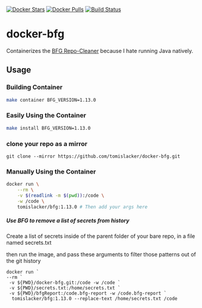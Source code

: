 [![Docker Stars](https://img.shields.io/docker/stars/bmcclure89/docker-bfg.svg?style=flat-square)](https://hub.docker.com/r/bmcclure89/docker-bfg/) [![Docker Pulls](https://img.shields.io/docker/pulls/bmcclure89/docker-bfg.svg?style=flat-square)](https://hub.docker.com/r/bmcclure89/docker-bfg/) [![Build Status](https://dev.azure.com/brandonmcclure89/docker-bfg/_apis/build/status/brandonmcclure.docker-bfg?branchName=main)](https://dev.azure.com/brandonmcclure89/docker-bfg/_build/latest?definitionId=13&branchName=main)

# docker-bfg
Containerizes the
[BFG Repo-Cleaner](https://rtyley.github.io/bfg-repo-cleaner/) because I hate
running Java natively.

## Usage
### Building Container

```sh
make container BFG_VERSION=1.13.0
```

### Easily Using the Container

```sh
make install BFG_VERSION=1.13.0
```

### clone your repo as a mirror
`git clone --mirror https://github.com/tomislacker/docker-bfg.git`

### Manually Using the Container

```sh
docker run \
    --rm \
    -v $(readlink -m $(pwd)):/code \
    -w /code \
    tomislacker/bfg:1.13.0 # Then add your args here
```

##### Use BFG to remove a list of secrets from history
Create a list of secrets inside of the parent folder of your bare repo, in a file named secrets.txt

then run the image, and pass these arguments to filter those patterns out of the git history
```
docker run `
--rm `
 -v ${PWD}/docker-bfg.git:/code -w /code `
 -v ${PWD}/secrets.txt:/home/secrets.txt `
 -v ${PWD}/bfgReport:/code.bfg-report -w /code.bfg-report `
  tomislacker/bfg:1.13.0 --replace-text /home/secrets.txt /code
   ```